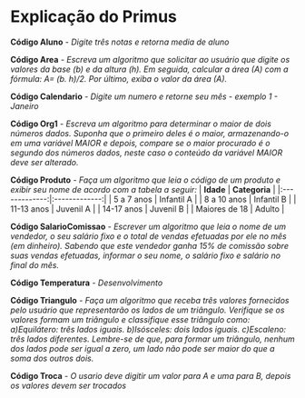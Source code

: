 # Explicação do Primus

**Código Aluno** - *Digite três notas e retorna media de aluno*

**Código Area** -  *Escreva um algoritmo que solicitar ao usuário que digite os valores da base (b) e da altura (h). Em seguida, calcular a área (A) com a fórmula: A= (b. h)/2. Por último, exiba o valor da área (A).*

**Código Calendario** - *Digite um numero e retorne seu mês - exemplo 1 - Janeiro*

**Código Org1** - *Escreva um algoritmo para determinar o maior de dois números dados. Suponha que o primeiro deles é o maior, armazenando-o em uma variável MAIOR e depois, compare se o maior procurado é o segundo dos números dados, neste caso o conteúdo da variável MAIOR deve ser alterado.*

**Código Produto** - *Faça um algoritmo que leia o código de um produto e exibir seu nome de acordo com a tabela a seguir:*
|   **Idade**   | **Categoria** |
|:-------------:|:-------------:|
|   5 a 7 anos  |   Infantil A  |
|  8 a 10 anos  |   Infantil B  |
|   11-13 anos  |   Juvenil A   |
|   14-17 anos  |   Juvenil B   |
| Maiores de 18 |     Adulto    |

**Código SalarioComissao** - *Escrever um algoritmo que leia o nome de um vendedor, o seu salário fixo e o total de vendas efetuadas por ele no mês (em dinheiro). Sabendo que este vendedor ganha 15% de comissão sobre suas vendas efetuadas, informar o seu nome, o salário fixo e salário no final do mês.*

**Código Temperatura** - *Desenvolvimento*

**Código Triangulo** - *Faça um algoritmo que receba três valores fornecidos pelo usuário que representarão os lados de um triângulo. Verifique se os valores formam um triângulo e classifique esse triângulo como:*
    *a)Equilátero: três lados iguais.*
    *b)Isósceles: dois lados iguais.*
    *c)Escaleno: três lados diferentes.*
*Lembre-se de que, para formar um triângulo, nenhum dos lados pode ser igual a zero, um lado não pode ser maior do que a soma dos outros dois.*

**Código Troca** - *O usario deve digitir um valor para A e uma para B, depois os valores devem ser trocados*